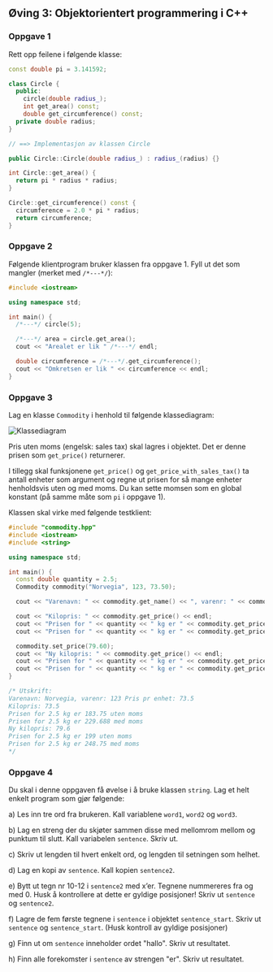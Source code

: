 ## Øving 3: Objektorientert programmering i C++

### Oppgave 1

Rett opp feilene i følgende klasse:

```cpp
const double pi = 3.141592;

class Circle {
  public:
    circle(double radius_);
    int get_area() const;
    double get_circumference() const;
  private double radius;
}

// ==> Implementasjon av klassen Circle

public Circle::Circle(double radius_) : radius_(radius) {}

int Circle::get_area() {
  return pi * radius * radius;
}

Circle::get_circumference() const {
  circumference = 2.0 * pi * radius;
  return circumference;
}
```

### Oppgave 2

Følgende klientprogram bruker klassen fra oppgave 1. Fyll ut det som mangler (merket med `/*---*/`):

```cpp
#include <iostream>

using namespace std;

int main() {
  /*---*/ circle(5);

  /*---*/ area = circle.get_area();
  cout << "Arealet er lik " /*---*/ endl;

  double circumference = /*---*/.get_circumference();
  cout << "Omkretsen er lik " << circumference << endl;
}
```

### Oppgave 3

Lag en klasse `Commodity` i henhold til følgende klassediagram:

![Klassediagram](https://folk.ntnu.no/eidheim/c++/3-objektorientert-programmering/uml_exercise.png)

Pris uten moms (engelsk: sales tax) skal lagres i objektet. Det er denne prisen som `get_price()` returnerer.

I tillegg skal funksjonene `get_price()` og `get_price_with_sales_tax()` ta antall enheter som argument og regne ut prisen for så mange enheter henholdsvis uten og med moms. Du kan sette momsen som en global konstant (på samme måte som `pi` i oppgave 1).

Klassen skal virke med følgende testklient:

```cpp
#include "commodity.hpp"
#include <iostream>
#include <string>

using namespace std;

int main() {
  const double quantity = 2.5;
  Commodity commodity("Norvegia", 123, 73.50);

  cout << "Varenavn: " << commodity.get_name() << ", varenr: " << commodity.get_id() << " Pris pr enhet: " << commodity.get_price() << endl;

  cout << "Kilopris: " << commodity.get_price() << endl;
  cout << "Prisen for " << quantity << " kg er " << commodity.get_price(quantity) << " uten moms" << endl;
  cout << "Prisen for " << quantity << " kg er " << commodity.get_price_with_sales_tax(quantity) << " med moms" << endl;

  commodity.set_price(79.60);
  cout << "Ny kilopris: " << commodity.get_price() << endl;
  cout << "Prisen for " << quantity << " kg er " << commodity.get_price(quantity) << " uten moms" << endl;
  cout << "Prisen for " << quantity << " kg er " << commodity.get_price_with_sales_tax(quantity) << " med moms" << endl;
}

/* Utskrift:
Varenavn: Norvegia, varenr: 123 Pris pr enhet: 73.5
Kilopris: 73.5
Prisen for 2.5 kg er 183.75 uten moms
Prisen for 2.5 kg er 229.688 med moms
Ny kilopris: 79.6
Prisen for 2.5 kg er 199 uten moms
Prisen for 2.5 kg er 248.75 med moms
*/
```

### Oppgave 4

Du skal i denne oppgaven få øvelse i å bruke klassen `string`. Lag et helt enkelt program som gjør følgende:

a) Les inn tre ord fra brukeren. Kall variablene `word1`, `word2` og `word3`.

b) Lag en streng der du skjøter sammen disse med mellomrom mellom og punktum til slutt. Kall variabelen `sentence`. Skriv ut.

c) Skriv ut lengden til hvert enkelt ord, og lengden til setningen som helhet.

d) Lag en kopi av `sentence`. Kall kopien `sentence2`.

e) Bytt ut tegn nr 10-12 i `sentence2` med x’er. Tegnene nummereres fra og med 0. Husk å kontrollere at dette er gyldige posisjoner! Skriv ut `sentence` og `sentence2`.

f) Lagre de fem første tegnene i `sentence` i objektet `sentence_start`. Skriv ut `sentence` og `sentence_start`. (Husk kontroll av gyldige posisjoner)

g) Finn ut om `sentence` inneholder ordet "hallo". Skriv ut resultatet.

h) Finn alle forekomster i `sentence` av strengen "er". Skriv ut resultatet.